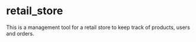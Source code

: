 # retail_store
This is a management tool for a retail store to keep track of products, users and orders.
